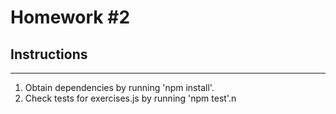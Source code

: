 # Homework #2

## Instructions
---
1. Obtain dependencies by running 'npm install'.
2. Check tests for exercises.js by running 'npm test'.n